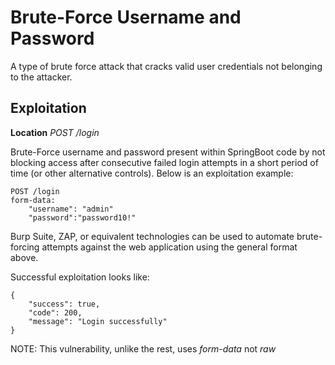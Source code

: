 # Brute-Force Username and Password
A type of brute force attack that cracks valid user credentials not belonging to the attacker.

## Exploitation
**Location** _POST /login_

Brute-Force username and password present within SpringBoot code by not blocking access after consecutive failed login attempts in a short period of time (or other alternative controls).  Below is an exploitation example:

    POST /login
    form-data:
        "username": "admin"
        "password":"password10!"
    
Burp Suite, ZAP, or equivalent technologies can be used to automate brute-forcing attempts against the web application using the general format above.

Successful exploitation looks like:

    {
        "success": true,
        "code": 200,
        "message": "Login successfully"
    }

NOTE: This vulnerability, unlike the rest, uses _form-data_ not _raw_
